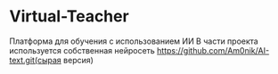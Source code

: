 # Virtual-Teacher
Платформа для обучения с использованием ИИ
В части проекта используется собственная нейросеть https://github.com/Am0nik/AI-text.git(сырая версия)
